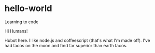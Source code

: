 # hello-world
Learning to code

Hi Humans!

Hubot here. I like node.js and coffeescript (that's what I'm made off).
I've had tacos on the moon and find far superior than earth tacos.
